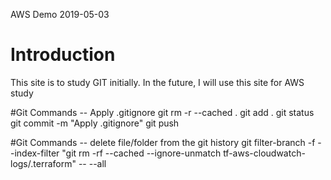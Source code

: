 AWS Demo 2019-05-03

# Introduction

This site is to study GIT initially. In the future, I will use this site for AWS study

#Git Commands -- Apply .gitignore
  git rm -r --cached .
  git add .
  git status
  git commit -m "Apply .gitignore"
  git push

#Git Commands -- delete file/folder from the git history
  git filter-branch -f --index-filter "git rm -rf --cached --ignore-unmatch tf-aws-cloudwatch-logs/.terraform" -- --all
